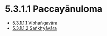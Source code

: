 # 5.3.1.1 Paccayānuloma

* [5.3.1.1.1 Vibhaṅgavāra](5.3.1.1/5.3.1.1.1.md)
* [5.3.1.1.2 Saṅkhyāvāra](5.3.1.1/5.3.1.1.2.md)
